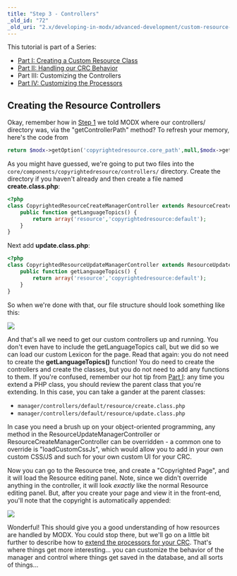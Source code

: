 ```yaml
---
title: "Step 3 - Controllers"
_old_id: "72"
_old_uri: "2.x/developing-in-modx/advanced-development/custom-resource-classes/creating-a-resource-class/creating-a-resource-class-step-3"
---
```


This tutorial is part of a Series:

- [Part I: Creating a Custom Resource Class](extending-modx/custom-resources "Creating a Resource Class")
- [Part II: Handling our CRC Behavior](extending-modx/custom-resources/step-2-overriding-methods "Creating a Resource Class - Step 2")
- Part III: Customizing the Controllers
- [Part IV: Customizing the Processors](extending-modx/custom-resources/step-4-processors "Creating a Resource Class - Step 4")

## Creating the Resource Controllers

Okay, remember how in [Step 1](extending-modx/custom-resources "Creating a Resource Class") we told MODX where our controllers/ directory was, via the "getControllerPath" method? To refresh your memory, here's the code from

``` php
return $modx->getOption('copyrightedresource.core_path',null,$modx->getOption('core_path').'components/copyrightedresource/').'controllers/';
```

As you might have guessed, we're going to put two files into the `core/components/copyrightedresource/controllers/` directory. Create the directory if you haven't already and then create a file named **create.class.php**:

``` php
<?php
class CopyrightedResourceCreateManagerController extends ResourceCreateManagerController {
    public function getLanguageTopics() {
        return array('resource','copyrightedresource:default');
    }
}
```

Next add **update.class.php**:

``` php
<?php
class CopyrightedResourceUpdateManagerController extends ResourceUpdateManagerController {
    public function getLanguageTopics() {
        return array('resource','copyrightedresource:default');
    }
}
```

So when we're done with that, our file structure should look something like this:

![](/download/attachments/36634961/controllers.png?version=1&modificationDate=1360981998000)

And that's all we need to get our custom controllers up and running. You don't even have to include the getLanguageTopics call, but we did so we can load our custom Lexicon for the page. Read that again: you do not need to create the **getLanguageTopics()** function! You do need to create the controllers and create the classes, but you do not need to add any functions to them. If you're confused, remember our hot tip from [Part I](extending-modx/custom-resources "Creating a Resource Class"): any time you extend a PHP class, you should review the parent class that you're extending. In this case, you can take a gander at the parent classes:

- `manager/controllers/default/resource/create.class.php`
- `manager/controllers/default/resource/update.class.php`

In case you need a brush up on your object-oriented programming, any method in the ResourceUpdateManagerController or ResourceCreateManagerController can be overridden - a common one to override is "loadCustomCssJs", which would allow you to add in your own custom CSS/JS and such for your own custom UI for your CRC.

Now you can go to the Resource tree, and create a "Copyrighted Page", and it will load the Resource editing panel. Note, since we didn't override anything in the controller, it will look _exactly_ like the normal Resource editing panel. But, after you create your page and view it in the front-end, you'll note that the copyright is automatically appended:

![](/download/attachments/36634961/fe-view.png?version=1&modificationDate=1322513681000)

Wonderful! This should give you a good understanding of how resources are handled by MODX. You could stop there, but we'll go on a little bit further to describe how to [extend the processors for your CRC](extending-modx/custom-resources/step-4-processors "Creating a Resource Class - Step 4"). That's where things get more interesting... you can customize the behavior of the manager and control where things get saved in the database, and all sorts of things...
